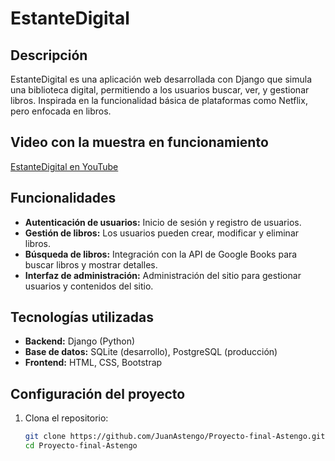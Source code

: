 # EstanteDigital

## Descripción
EstanteDigital es una aplicación web desarrollada con Django que simula una biblioteca digital, permitiendo a los usuarios buscar, ver, y gestionar libros. Inspirada en la funcionalidad básica de plataformas como Netflix, pero enfocada en libros.

## Video con la muestra en funcionamiento

[EstanteDigital en YouTube](https://youtu.be/xNAUmS1NDCk)

## Funcionalidades
- **Autenticación de usuarios:** Inicio de sesión y registro de usuarios.
- **Gestión de libros:** Los usuarios pueden crear, modificar y eliminar libros.
- **Búsqueda de libros:** Integración con la API de Google Books para buscar libros y mostrar detalles.
- **Interfaz de administración:** Administración del sitio para gestionar usuarios y contenidos del sitio.

## Tecnologías utilizadas
- **Backend:** Django (Python)
- **Base de datos:** SQLite (desarrollo), PostgreSQL (producción)
- **Frontend:** HTML, CSS, Bootstrap

## Configuración del proyecto
1. Clona el repositorio:
   ```bash
   git clone https://github.com/JuanAstengo/Proyecto-final-Astengo.git
   cd Proyecto-final-Astengo